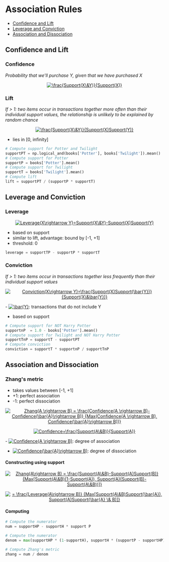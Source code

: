 # Association Rules
- [Confidence and Lift](#confidence-and-lift)
- [Leverage and Conviction](#leverage-and-conviction)
- [Association and Dissociation](#association-and-dissociation)

## Confidence and Lift
### Confidence
_Probability that we'll purchase Y, given that we have purchased X_
<p align="center">
  <a href="https://www.codecogs.com/eqnedit.php?latex=\inline&space;\frac{Support(X\&Y)}{Support(X)}" target="_blank"><img src="https://latex.codecogs.com/svg.latex?\inline&space;\frac{Support(X\&Y)}{Support(X)}" title="\frac{Support(X\&Y)}{Support(X)}" /></a>
</p>

### Lift
_If > 1: two items occur in transactions together more often than their individual support values, the relationship is unlikely to be explained by random chance_
<p align="center">
  <a href="https://www.codecogs.com/eqnedit.php?latex=\inline&space;\frac{Support(X\&Y)}{Support(X)Support(Y)}" target="_blank"><img src="https://latex.codecogs.com/svg.latex?\inline&space;\frac{Support(X\&Y)}{Support(X)Support(Y)}" title="\frac{Support(X\&Y)}{Support(X)Support(Y)}" /></a>
</p>

- lies in [0, infinity]

```python
# Compute support for Potter and Twilight
supportPT = np.logical_and(books['Potter'], books['Twilight']).mean()
# Compute support for Potter
supportP = books['Potter'].mean()
# Compute support for Twilight
supportT = books['Twilight'].mean()
# Compute lift
lift = supportPT / (supportP * supportT)
```

## Leverage and Conviction
### Leverage
<p align="center">
  <a href="https://www.codecogs.com/eqnedit.php?latex=\inline&space;Leverage(X\rightarrow&space;Y)=Support(X\&Y)-Support(X)Support(Y)" target="_blank"><img src="https://latex.codecogs.com/svg.latex?\inline&space;Leverage(X\rightarrow&space;Y)=Support(X\&Y)-Support(X)Support(Y)" title="Leverage(X\rightarrow Y)=Support(X\&Y)-Support(X)Support(Y)" /></a>
</p>

- based on support
- similar to lift, advantage: bound by [-1, +1]
- threshold: 0

```python
leverage = supportTP - supportP * supportT
```

### Conviction
_If > 1: two items occur in transactions together less frequently than their individual support values_
<p align="center">
  <a href="https://www.codecogs.com/eqnedit.php?latex=\inline&space;Conviction(X\rightarrow&space;Y)=\frac{Support(X)Support(\bar{Y})}{Support(X\&\bar{Y})}" target="_blank"><img src="https://latex.codecogs.com/svg.latex?\inline&space;Conviction(X\rightarrow&space;Y)=\frac{Support(X)Support(\bar{Y})}{Support(X\&\bar{Y})}" title="Conviction(X\rightarrow Y)=\frac{Support(X)Support(\bar{Y})}{Support(X\&\bar{Y})}" /></a>
</p>
- <a href="https://www.codecogs.com/eqnedit.php?latex=\inline&space;\bar{Y}" target="_blank"><img src="https://latex.codecogs.com/svg.latex?\inline&space;\bar{Y}" title="\bar{Y}" /></a>: transactions that do not include Y

- based on support

```python
# Compute support for NOT Harry Potter
supportnP  = 1.0 - books['Potter'].mean()
# Compute support for Twilight and NOT Harry Potter
supportTnP = supportT - supportPT
# Compute conviction
conviction = supportT * supportnP / supportTnP
```

## Association and Dissociation
### Zhang's metric
- takes values between [-1, +1]
- +1: perfect association
- -1: perfect dissociation

<p align="center">
  <a href="https://www.codecogs.com/eqnedit.php?latex=\inline&space;Zhang(A&space;\rightarrow&space;B)&space;=&space;\frac{Confidence(A&space;\rightarrow&space;B)-Confidence(\bar{A}\rightarrow&space;B)}&space;{Max(Confidence(A&space;\rightarrow&space;B),&space;Confidence(\bar{A}\rightarrow&space;B))}" target="_blank"><img src="https://latex.codecogs.com/svg.latex?\inline&space;Zhang(A&space;\rightarrow&space;B)&space;=&space;\frac{Confidence(A&space;\rightarrow&space;B)-Confidence(\bar{A}\rightarrow&space;B)}&space;{Max(Confidence(A&space;\rightarrow&space;B),&space;Confidence(\bar{A}\rightarrow&space;B))}" title="Zhang(A \rightarrow B) = \frac{Confidence(A \rightarrow B)-Confidence(\bar{A}\rightarrow B)} {Max(Confidence(A \rightarrow B), Confidence(\bar{A}\rightarrow B))}" /></a>
</p>
<p align="center">
  <a href="https://www.codecogs.com/eqnedit.php?latex=\inline&space;Confidence=\frac{Support(A\&B)}{Support(A)}" target="_blank"><img src="https://latex.codecogs.com/svg.latex?\inline&space;Confidence=\frac{Support(A\&B)}{Support(A)}" title="Confidence=\frac{Support(A\&B)}{Support(A)}" /></a>
</p>
- <a href="https://www.codecogs.com/eqnedit.php?latex=\inline&space;Confidence(A&space;\rightarrow&space;B)" target="_blank"><img src="https://latex.codecogs.com/svg.latex?\inline&space;Confidence(A&space;\rightarrow&space;B)" title="Confidence(A \rightarrow B)" /></a>: degree of association

- <a href="https://www.codecogs.com/eqnedit.php?latex=\inline&space;Confidence(\bar{A}\rightarrow&space;B)" target="_blank"><img src="https://latex.codecogs.com/svg.latex?\inline&space;Confidence(\bar{A}\rightarrow&space;B)" title="Confidence(\bar{A}\rightarrow B)" /></a>: degree of dissociation

#### Constructing using support
<p align="center">
  <a href="https://www.codecogs.com/eqnedit.php?latex=\inline&space;Zhang(A\rightarrow&space;B)&space;=&space;\frac{Support(A\&B)-Support(A)Support(B)}&space;{Max[Support(A\&B)(1-Support(A)),&space;Support(A)(Support(B)-Support(A\&B))]}" target="_blank"><img src="https://latex.codecogs.com/svg.latex?\inline&space;Zhang(A\rightarrow&space;B)&space;=&space;\frac{Support(A\&B)-Support(A)Support(B)}&space;{Max[Support(A\&B)(1-Support(A)),&space;Support(A)(Support(B)-Support(A\&B))]}" title="Zhang(A\rightarrow B) = \frac{Support(A\&B)-Support(A)Support(B)} {Max[Support(A\&B)(1-Support(A)), Support(A)(Support(B)-Support(A\&B))]}" /></a>
</p>
<p align="center">
  <a href="https://www.codecogs.com/eqnedit.php?latex=\inline&space;=&space;\frac{Leverage(A\rightarrow&space;B)}&space;{Max[Support(A\&B)Support(\bar{A}),&space;Support(A)Support(\bar{A}&space;\&&space;B)]}" target="_blank"><img src="https://latex.codecogs.com/svg.latex?\inline&space;=&space;\frac{Leverage(A\rightarrow&space;B)}&space;{Max[Support(A\&B)Support(\bar{A}),&space;Support(A)Support(\bar{A}&space;\&&space;B)]}" title="= \frac{Leverage(A\rightarrow B)} {Max[Support(A\&B)Support(\bar{A}), Support(A)Support(\bar{A} \& B)]}" /></a>
</p>

#### Computing
```python
# Compute the numerator
num = supportHP - supportH * support P
```
```python
# Compute the numerator
denom = max(supportHP * (1-supportH), supportH * (supportP - supportHP)
```
```python
# Compute Zhang's metric
zhang = num / denom
```


